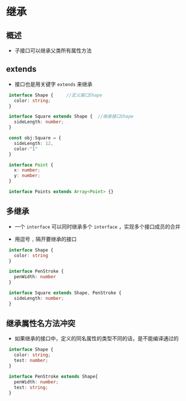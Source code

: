 # 继承

## 概述

+ 子接口可以继承父类所有属性方法

## extends

+ 接口也是用关键字 `extends` 来继承

 ```ts
  interface Shape {     //定义接口Shape
    color: string;
  }

  interface Square extends Shape {  //继承接口Shape
    sideLength: number;
  }
  ```

 ```ts
  const obj:Square = {
    sideLength: 12,
    color:"1"
  }
  ```


 ```ts
  interface Point {
    x: number;
    y: number;
  }

  interface Points extends Array<Point> {}
  ```

## 多继承

+ 一个 `interface` 可以同时继承多个 `interface` ，实现多个接口成员的合并

+ 用逗号 `,` 隔开要继承的接口

 ```ts
  interface Shape {
    color: string
  }

  interface PenStroke {
    penWidth: number
  }

  interface Square extends Shape, PenStroke {
    sideLength: number;
  }
  ```

## 继承属性名方法冲突

+ 如果继承的接口中，定义的同名属性的类型不同的话，是不能编译通过的

 ```ts
  interface Shape {
    color: string;
    test: number;
  }

  interface PenStroke extends Shape{
    penWidth: number;
    test: string;
  }
  ```
